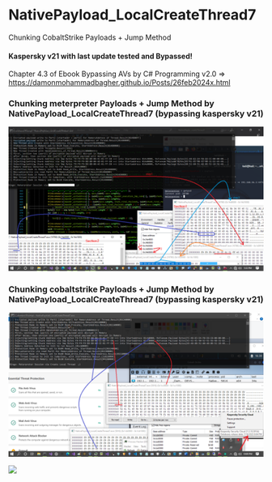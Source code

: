 # NativePayload_LocalCreateThread7
 Chunking CobaltStrike Payloads + Jump Method 

 #### Kaspersky v21 with last update tested and Bypassed!


 Chapter 4.3 of Ebook Bypassing AVs by C# Programming v2.0 => https://damonmohammadbagher.github.io/Posts/26feb2024x.html


### Chunking meterpreter Payloads + Jump Method by NativePayload_LocalCreateThread7 (bypassing kaspersky v21)
   ![](https://github.com/DamonMohammadbagher/NativePayload_LocalCreateThread7/blob/main/MainJMP7fixed.png)

### Chunking cobaltstrike Payloads + Jump Method by NativePayload_LocalCreateThread7 (bypassing kaspersky v21)
   ![](https://github.com/DamonMohammadbagher/NativePayload_LocalCreateThread7/blob/main/kaspersky_bypassed2.png)
   

<p><a href="https://hits.seeyoufarm.com"><img src="https://hits.seeyoufarm.com/api/count/incr/badge.svg?url=https://github.com/DamonMohammadbagher/NativePayload_LocalCreateThread7"/></a></p>
